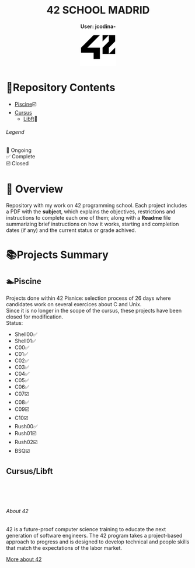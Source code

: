 # <h1 align="center">42 SCHOOL MADRID</h1>
<p align="center">
 <strong>User: jcodina-</strong><br>
<a href="https://www.42madrid.com/"><img src="Resources/42_Logo.png" alt="42 Logo" width="100"  class="centerImage"/></a>
</p>



# :dart:Repository Contents
* [Piscine](Piscine/):ballot_box_with_check:
* [Cursus](Cursus/)
  * [Libft](Cursus/Libft):black_square_button:
###### Legend
:black_square_button: Ongoing<br />
:white_check_mark: Complete<br />
:ballot_box_with_check: Closed

# 📌 Overview
Repository with my work on 42 programming school. 
Each project includes a PDF with the **subject**, which explains the objectives, restrictions and instructions to complete each one of them; along with a **Readme** file summarizing brief instructions on how it works, starting and completion dates (if any) and the current status or grade achived.

# :books:Projects Summary

## :swimmer:Piscine
Projects done within 42 Pisnice: selection process of 26 days where candidates work on several exercices about C and Unix.<br />
Since it is no longer in the scope of the cursus, these projects have been closed for modification.<br />
Status:
- Shell00:white_check_mark:
- Shell01:white_check_mark:
- C00:white_check_mark:
- C01:white_check_mark:
- C02:white_check_mark:
- C03:white_check_mark:
- C04:white_check_mark:
- C05:white_check_mark:
- C06:white_check_mark:
- C07:ballot_box_with_check:
- C08:white_check_mark:
- C09:ballot_box_with_check:
- C10:ballot_box_with_check:
- Rush00:white_check_mark:
- Rush01:ballot_box_with_check:
- Rush02:ballot_box_with_check:
- BSQ:ballot_box_with_check:


## Cursus/Libft

<br>
<br>
<br>

###### About 42
42 is a future-proof computer science training to educate the next generation of software engineers. The 42 program takes a project-based approach to progress and is designed to develop technical and people skills that match the expectations of the labor market.

<a href="https://42.fr/en/homepage/">More about 42</a>
